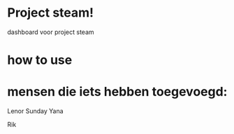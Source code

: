 # Project steam!
dashboard voor project steam

# how to use

# mensen die iets hebben toegevoegd:
Lenor
Sunday
Yana

Rik